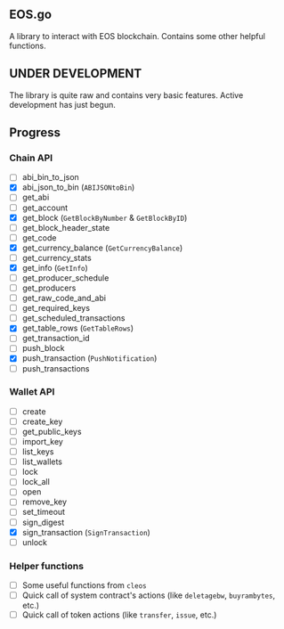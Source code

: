 ## EOS.go

A library to interact with EOS blockchain. Contains some other helpful functions.

## UNDER DEVELOPMENT

The library is quite raw and contains very basic features. Active development has just begun.

## Progress

### Chain API

- [ ] abi_bin_to_json
- [x] abi_json_to_bin (`ABIJSONtoBin`)
- [ ] get_abi
- [ ] get_account
- [x] get_block (`GetBlockByNumber` & `GetBlockByID`)
- [ ] get_block_header_state
- [ ] get_code
- [x] get_currency_balance (`GetCurrencyBalance`)
- [ ] get_currency_stats
- [x] get_info (`GetInfo`)
- [ ] get_producer_schedule
- [ ] get_producers
- [ ] get_raw_code_and_abi
- [ ] get_required_keys
- [ ] get_scheduled_transactions
- [x] get_table_rows (`GetTableRows`)
- [ ] get_transaction_id
- [ ] push_block
- [x] push_transaction (`PushNotification`)
- [ ] push_transactions

### Wallet API

- [ ] create
- [ ] create_key
- [ ] get_public_keys
- [ ] import_key
- [ ] list_keys
- [ ] list_wallets
- [ ] lock
- [ ] lock_all
- [ ] open
- [ ] remove_key
- [ ] set_timeout
- [ ] sign_digest
- [x] sign_transaction (`SignTransaction`)
- [ ] unlock

### Helper functions

- [ ] Some useful functions from `cleos`
- [ ] Quick call of system contract's actions (like `deletagebw`, `buyrambytes`, etc.)
- [ ] Quick call of token actions (like `transfer`, `issue`, etc.)
